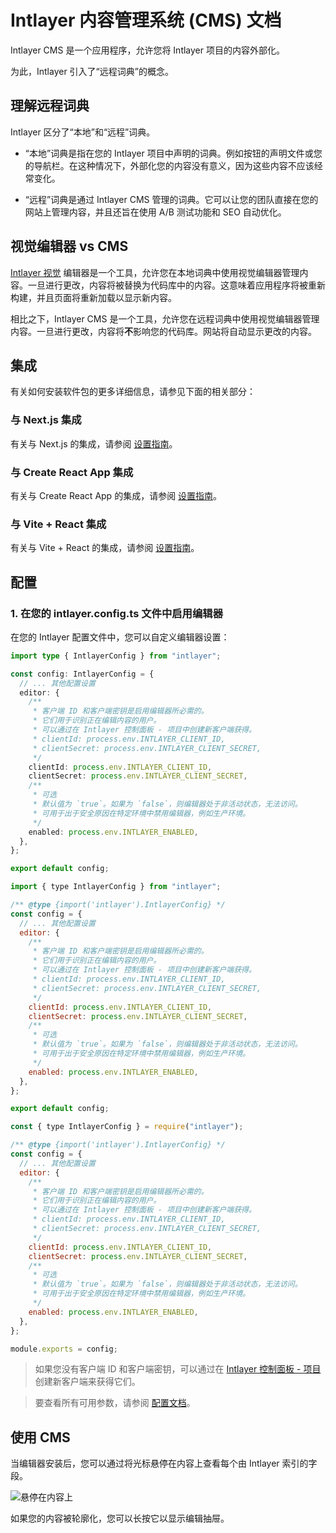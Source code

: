 # Intlayer 内容管理系统 (CMS) 文档

Intlayer CMS 是一个应用程序，允许您将 Intlayer 项目的内容外部化。

为此，Intlayer 引入了“远程词典”的概念。

## 理解远程词典

Intlayer 区分了“本地”和“远程”词典。

- “本地”词典是指在您的 Intlayer 项目中声明的词典。例如按钮的声明文件或您的导航栏。在这种情况下，外部化您的内容没有意义，因为这些内容不应该经常变化。

- “远程”词典是通过 Intlayer CMS 管理的词典。它可以让您的团队直接在您的网站上管理内容，并且还旨在使用 A/B 测试功能和 SEO 自动优化。

## 视觉编辑器 vs CMS

[Intlayer 视觉](https://github.com/aymericzip/intlayer/blob/main/docs/zh/intlayer_visual_editor.md) 编辑器是一个工具，允许您在本地词典中使用视觉编辑器管理内容。一旦进行更改，内容将被替换为代码库中的内容。这意味着应用程序将被重新构建，并且页面将重新加载以显示新内容。

相比之下，Intlayer CMS 是一个工具，允许您在远程词典中使用视觉编辑器管理内容。一旦进行更改，内容将**不**影响您的代码库。网站将自动显示更改的内容。

## 集成

有关如何安装软件包的更多详细信息，请参见下面的相关部分：

### 与 Next.js 集成

有关与 Next.js 的集成，请参阅 [设置指南](https://github.com/aymericzip/intlayer/blob/main/docs/zh/intlayer_with_nextjs_15.md)。

### 与 Create React App 集成

有关与 Create React App 的集成，请参阅 [设置指南](https://github.com/aymericzip/intlayer/blob/main/docs/zh/intlayer_with_create_react_app.md)。

### 与 Vite + React 集成

有关与 Vite + React 的集成，请参阅 [设置指南](https://github.com/aymericzip/intlayer/blob/main/docs/zh/intlayer_with_vite+react.md)。

## 配置

### 1. 在您的 intlayer.config.ts 文件中启用编辑器

在您的 Intlayer 配置文件中，您可以自定义编辑器设置：

```typescript fileName="intlayer.config.ts" codeFormat="typescript"
import type { IntlayerConfig } from "intlayer";

const config: IntlayerConfig = {
  // ... 其他配置设置
  editor: {
    /**
     * 客户端 ID 和客户端密钥是启用编辑器所必需的。
     * 它们用于识别正在编辑内容的用户。
     * 可以通过在 Intlayer 控制面板 - 项目中创建新客户端获得。
     * clientId: process.env.INTLAYER_CLIENT_ID,
     * clientSecret: process.env.INTLAYER_CLIENT_SECRET,
     */
    clientId: process.env.INTLAYER_CLIENT_ID,
    clientSecret: process.env.INTLAYER_CLIENT_SECRET,
    /**
     * 可选
     * 默认值为 `true`。如果为 `false`，则编辑器处于非活动状态，无法访问。
     * 可用于出于安全原因在特定环境中禁用编辑器，例如生产环境。
     */
    enabled: process.env.INTLAYER_ENABLED,
  },
};

export default config;
```

```javascript fileName="intlayer.config.mjs" codeFormat="esm"
import { type IntlayerConfig } from "intlayer";

/** @type {import('intlayer').IntlayerConfig} */
const config = {
  // ... 其他配置设置
  editor: {
    /**
     * 客户端 ID 和客户端密钥是启用编辑器所必需的。
     * 它们用于识别正在编辑内容的用户。
     * 可以通过在 Intlayer 控制面板 - 项目中创建新客户端获得。
     * clientId: process.env.INTLAYER_CLIENT_ID,
     * clientSecret: process.env.INTLAYER_CLIENT_SECRET,
     */
    clientId: process.env.INTLAYER_CLIENT_ID,
    clientSecret: process.env.INTLAYER_CLIENT_SECRET,
    /**
     * 可选
     * 默认值为 `true`。如果为 `false`，则编辑器处于非活动状态，无法访问。
     * 可用于出于安全原因在特定环境中禁用编辑器，例如生产环境。
     */
    enabled: process.env.INTLAYER_ENABLED,
  },
};

export default config;
```

```javascript fileName="intlayer.config.cjs" codeFormat="commonjs"
const { type IntlayerConfig } = require("intlayer");

/** @type {import('intlayer').IntlayerConfig} */
const config = {
  // ... 其他配置设置
  editor: {
    /**
     * 客户端 ID 和客户端密钥是启用编辑器所必需的。
     * 它们用于识别正在编辑内容的用户。
     * 可以通过在 Intlayer 控制面板 - 项目中创建新客户端获得。
     * clientId: process.env.INTLAYER_CLIENT_ID,
     * clientSecret: process.env.INTLAYER_CLIENT_SECRET,
     */
    clientId: process.env.INTLAYER_CLIENT_ID,
    clientSecret: process.env.INTLAYER_CLIENT_SECRET,
    /**
     * 可选
     * 默认值为 `true`。如果为 `false`，则编辑器处于非活动状态，无法访问。
     * 可用于出于安全原因在特定环境中禁用编辑器，例如生产环境。
     */
    enabled: process.env.INTLAYER_ENABLED,
  },
};

module.exports = config;
```

> 如果您没有客户端 ID 和客户端密钥，可以通过在 [Intlayer 控制面板 - 项目](https://intlayer.org/dashboard/projects) 创建新客户端来获得它们。

> 要查看所有可用参数，请参阅 [配置文档](https://github.com/aymericzip/intlayer/blob/main/docs/zh/configuration.md)。

## 使用 CMS

当编辑器安装后，您可以通过将光标悬停在内容上查看每个由 Intlayer 索引的字段。

![悬停在内容上](https://github.com/aymericzip/intlayer/blob/main/docs/assets/intlayer_editor_hover_content.png)

如果您的内容被轮廓化，您可以长按它以显示编辑抽屉。
